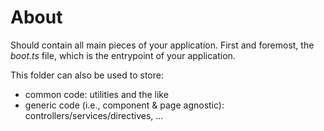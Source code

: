 # About
Should contain all main pieces of your application.
First and foremost, the *boot.ts* file, which is the entrypoint of your application.

This folder can also be used to store:
* common code: utilities and the like
* generic code (i.e., component & page agnostic): controllers/services/directives, ...
